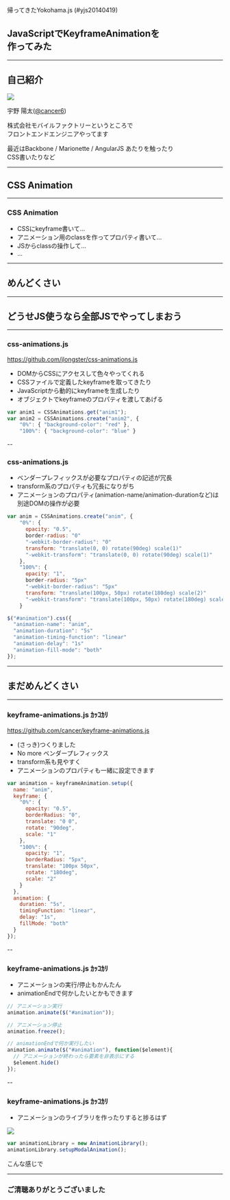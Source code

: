 帰ってきたYokohama.js (#yjs20140419)

## JavaScriptでKeyframeAnimationを<br>作ってみた

---

## 自己紹介
![](https://avatars2.githubusercontent.com/u/730940?s=200)

宇野 陽太([@cancer6](https://twitter.com/cancer6))

株式会社モバイルファクトリーというところで<br>
フロントエンドエンジニアやってます

最近はBackbone / Marionette / AngularJS あたりを触ったり<br>
CSS書いたりなど

---

## CSS Animation

---

### CSS Animation

- CSSにkeyframe書いて...
- アニメーション用のclassを作ってプロパティ書いて...
- JSからclassの操作して...
- ...

---

## めんどくさい

---

## どうせJS使うなら全部JSでやってしまおう

---

### css-animations.js

https://github.com/jlongster/css-animations.js

- DOMからCSSにアクセスして色々やってくれる
 - CSSファイルで定義したkeyframeを取ってきたり
 - JavaScriptから動的にkeyframeを生成したり
- オブジェクトでkeyframeのプロパティを渡してあげる

```javascript
var anim1 = CSSAnimations.get("anim1");
var anim2 = CSSAnimations.create("anim2", {
    "0%": { "background-color": "red" },
    "100%": { "background-color": "blue" }
```

--

### css-animations.js

- ベンダープレフィックスが必要なプロパティの記述が冗長
 - transform系のプロパティも冗長になりがち
- アニメーションのプロパティ(animation-name/animation-durationなど)は別途DOMの操作が必要

```javascript
var anim = CSSAnimations.create("anim", {
    "0%": {
      opacity: "0.5",
      border-radius: "0"
      "-webkit-border-radius": "0"
      transform: "translate(0, 0) rotate(90deg) scale(1)"
      "-webkit-transform": "translate(0, 0) rotate(90deg) scale(1)"
    },
    "100%": {
      opacity: "1",
      border-radius: "5px"
      "-webkit-border-radius": "5px"
      transform: "translate(100px, 50px) rotate(180deg) scale(2)"
      "-webkit-transform": "translate(100px, 50px) rotate(180deg) scale(2)"
    }

$("#animation").css({
  "animation-name": "anim",
  "animation-duration": "5s"
  "animation-timing-function": "linear"
  "animation-delay": "1s"
  "animation-fill-mode": "both"
});
```

---

## まだめんどくさい

---

### keyframe-animations.js ｶｯｺｶﾘ

https://github.com/cancer/keyframe-animations.js

- (さっき)つくりました
- No more ベンダープレフィックス
- transform系も見やすく
- アニメーションのプロパティも一緒に設定できます

```javascript
var animation = keyframeAnimation.setup({
  name: "anim",
  keyframe: {
    "0%": {
      opacity: "0.5",
      borderRadius: "0",
      translate: "0 0",
      rotate: "90deg",
      scale: "1"
    },
    "100%": {
      opacity: "1",
      borderRadius: "5px",
      translate: "100px 50px",
      rotate: "180deg",
      scale: "2"
    }
  },
  animation: {
    duration: "5s",
    timingFunction: "linear",
    delay: "1s",
    fillMode: "both"
  }
});
```

--

### keyframe-animations.js ｶｯｺｶﾘ

- アニメーションの実行/停止もかんたん
 - animationEndで何かしたいとかもできます

```javascript
// アニメーション実行
animation.animate($("#animation"));

// アニメーション停止
animation.freeze();

// animationEndで何か実行したい
animation.animate($("#animation"), function($element){
  // アニメーションが終わったら要素を非表示にする
  $element.hide()
});
```

--

### keyframe-animations.js ｶｯｺｶﾘ

- アニメーションのライブラリを作ったりすると捗るはず

![](http://i.gyazo.com/90622a58e2134b64bfdf3dc47111899e.png)

```javascript
var animationLibrary = new AnimationLibrary();
animationLibrary.setupModalAnimation();
```
こんな感じで

---

### ご清聴ありがとうございました

